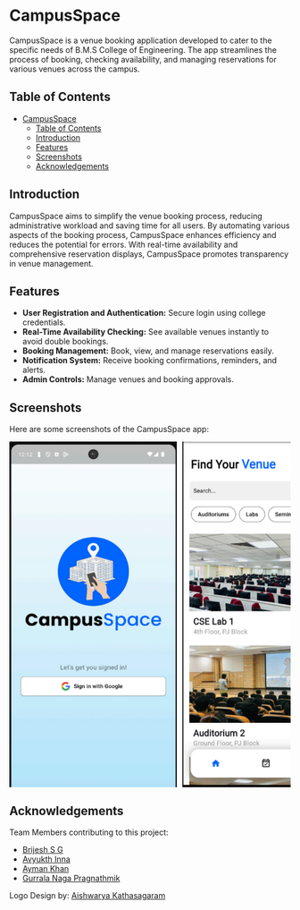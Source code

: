 # CampusSpace

CampusSpace is a venue booking application developed to cater to the specific needs of B.M.S College of Engineering. The app streamlines the process of booking, checking availability, and managing reservations for various venues across the campus.

## Table of Contents

- [CampusSpace](#campusspace)
	- [Table of Contents](#table-of-contents)
	- [Introduction](#introduction)
	- [Features](#features)
	- [Screenshots](#screenshots)
	- [Acknowledgements](#acknowledgements)

## Introduction

CampusSpace aims to simplify the venue booking process, reducing administrative workload and saving time for all users. By automating various aspects of the booking process, CampusSpace enhances efficiency and reduces the potential for errors. With real-time availability and comprehensive reservation displays, CampusSpace promotes transparency in venue management.

## Features

- **User Registration and Authentication:** Secure login using college credentials.
- **Real-Time Availability Checking:** See available venues instantly to avoid double bookings.
- **Booking Management:** Book, view, and manage reservations easily.
- **Notification System:** Receive booking confirmations, reminders, and alerts.
- **Admin Controls:** Manage venues and booking approvals.

## Screenshots

Here are some screenshots of the CampusSpace app:
<div style="display: flex; overflow-x: scroll;">
    <img src="assets/screenshots/login.png" alt="Login Screen" width="300" style="margin-right: 10px;"/>
    <img src="assets/screenshots/home.png" alt="Home Screen" width="300" style="margin-right: 10px;"/>
    <img src="assets/screenshots/venue_page.png" alt="Venue Page" width="300" style="margin-right: 10px;"/>
    <img src="assets/screenshots/reservations.png" alt="Reservations Screen" width="300" style="margin-right: 10px;"/>
    <img src="assets/screenshots/calendar.png" alt="Venue Calendar" width="300" style="margin-right: 10px;"/>
    <img src="assets/screenshots/profile.png" alt="Profile" width="300" style="margin-right: 10px;"/>
</div>

## Acknowledgements

Team Members contributing to this project:

- [Brijesh S G](https://github.com/brijesh-0)
- [Avyukth Inna](https://github.com/avyukthinna)
- [Ayman Khan](https://github.com/AymanKhan9)
- [Gurrala Naga Pragnathmik](https://github.com/starlord-9)

Logo Design by: [Aishwarya Kathasagaram](https://github.com/aish-kathasagaram)